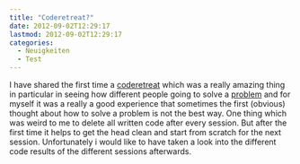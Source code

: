 ```yaml
---
title: "Coderetreat?"
date: 2012-09-02T12:29:17
lastmod: 2012-09-02T12:29:17
categories:
  - Neuigkeiten
  - Test
---
```

I have shared the first time a [coderetreat](http://coderetreat-dus-1.eventbrite.de/ "coderetreat") which was a really amazing thing 
in particular in seeing how different people going to solve a [problem](http://coderetreat.org/facilitating/structure-of-a-coderetreat "problem") 
and for myself it was a really a good experience that sometimes the first (obvious) thought about how to solve a problem is not the best way. 
One thing which was weird to me to delete all written code after every session. But after the first time it helps to get the head clean and start 
from scratch for the next session. Unfortunately i would like to have taken a look into the different code results of the different sessions afterwards.
